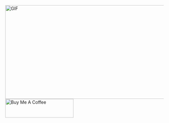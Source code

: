 <img align="center" alt="GIF" height="300px" width="700px" src="https://i.pinimg.com/originals/4c/d6/ea/4cd6eaa599851725aa5a195d162fb20d.gif" /> 
<a href="https://www.buymeacoffee.com/huynguyennS" target="_blank"><img src="https://cdn.buymeacoffee.com/buttons/v2/default-yellow.png" alt="Buy Me A Coffee" style="height: 60px !important;width: 217px !important;" ></a>
